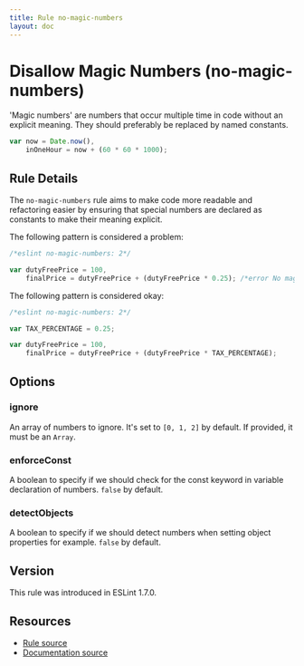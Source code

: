```yaml
---
title: Rule no-magic-numbers
layout: doc
---
```

<!-- Note: No pull requests accepted for this file. See README.md in the root directory for details. -->
# Disallow Magic Numbers (no-magic-numbers)

'Magic numbers' are numbers that occur multiple time in code without an explicit meaning.
They should preferably be replaced by named constants.

```js
var now = Date.now(),
    inOneHour = now + (60 * 60 * 1000);
```

## Rule Details

The `no-magic-numbers` rule aims to make code more readable and refactoring easier by ensuring that special numbers
are declared as constants to make their meaning explicit.

The following pattern is considered a problem:

```js
/*eslint no-magic-numbers: 2*/

var dutyFreePrice = 100,
    finalPrice = dutyFreePrice + (dutyFreePrice * 0.25); /*error No magic number: 0.25*/
```

The following pattern is considered okay:

```js
/*eslint no-magic-numbers: 2*/

var TAX_PERCENTAGE = 0.25;

var dutyFreePrice = 100,
    finalPrice = dutyFreePrice + (dutyFreePrice * TAX_PERCENTAGE);
```

## Options

### ignore

An array of numbers to ignore. It's set to `[0, 1, 2]` by default.
If provided, it must be an `Array`.

### enforceConst

A boolean to specify if we should check for the const keyword in variable declaration of numbers. `false` by default.

### detectObjects

A boolean to specify if we should detect numbers when setting object properties for example. `false` by default.

## Version

This rule was introduced in ESLint 1.7.0.

## Resources

* [Rule source](https://github.com/eslint/eslint/tree/master/lib/rules/no-magic-numbers.js)
* [Documentation source](https://github.com/eslint/eslint/tree/master/docs/rules/no-magic-numbers.md)
